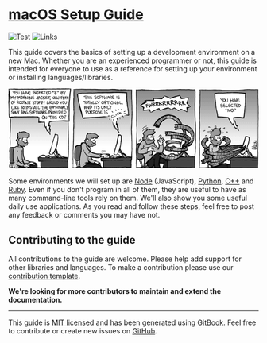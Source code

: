 # [macOS Setup Guide](https://sourabhbajaj.com/mac-setup)

[![Test](https://github.com/sb2nov/mac-setup/workflows/Test/badge.svg)](https://github.com/sb2nov/mac-setup/actions?query=workflow%3ATest) [![Links](https://github.com/sb2nov/mac-setup/workflows/Links/badge.svg)](https://github.com/sb2nov/mac-setup/actions?query=workflow%3ALinks)

This guide covers the basics of setting up a development environment on a new
Mac. Whether you are an experienced programmer or not, this guide is intended
for everyone to use as a reference for setting up your environment or
installing languages/libraries.

[![Screen](https://raw.githubusercontent.com/sb2nov/mac-setup/main/assets/intro.gif)](https://raw.githubusercontent.com/sb2nov/mac-setup/main/assets/intro.gif)

Some environments we will set up are [Node](https://nodejs.org)
(JavaScript), [Python](https://www.python.org),
[C++](http://www.cplusplus.com) and [Ruby](https://www.ruby-lang.org).
Even if you don't program in all of them, they are useful to have as many
command-line tools rely on them. We'll also show you some useful daily use
applications. As you read and follow these steps, feel free to post any
feedback or comments you may have not.

## Contributing to the guide

All contributions to the guide are welcome. Please help add support for other
libraries and languages. To make a contribution please use our [contribution
template](https://github.com/sb2nov/mac-setup/blob/main/.github/CONTRIBUTION_TEMPLATE.md).

**We're looking for more contributors to maintain and extend the
documentation.**

-------------------------------------------------------------------------------

This guide is [MIT
licensed](https://github.com/sb2nov/mac-setup/blob/main/LICENSE) and has been
generated using [GitBook](https://www.gitbook.com/). Feel free to contribute or
create new issues on [GitHub](https://github.com/sb2nov/mac-setup/issues).
